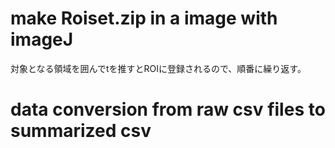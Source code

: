# make Roiset.zip in a image with imageJ
対象となる領域を囲んでtを推すとROIに登録されるので、順番に繰り返す。

# data conversion from raw csv files to summarized csv
